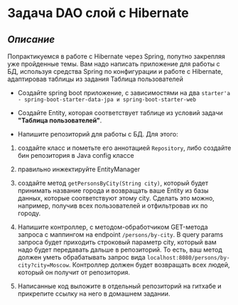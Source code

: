 # **Задача DAO слой c Hibernate**
## *Описание*
Попрактикуемся в работе с Hibernate через Spring, попутно закрепляя уже пройденные темы. Вам надо написать приложение для работы с БД, используя средства Spring по конфигурации и работе с Hibernate, адаптировав таблицы из задания Таблица пользователей

* Создайте spring boot приложение, с зависимостями на два ```starter'а - spring-boot-starter-data-jpa и spring-boot-starter-web```

* Создайте Entity, которая соответствует таблице из условий задачи **"Таблица пользователей"**.

* Напишите репозиторий для работы с БД. Для этого:

1. создайте класс и пометьте его аннотацией ```Repository```, либо создайте бин репозитория в Java config классе
2. правильно инжектируйте EntityManager
3. создайте метод ```getPersonsByCity(String city)```, который будет принимать название города и возвращать ваше Entity из базы данных, которые соответствуют этому city. Сделать это можно, например, получив всех пользователей и отфильтровав их по городу.
4. Напишите контроллер, с методом-обработчиком GET-метода запроса с маппингом на endpoint ```/persons/by-city```. В query params запроса будет приходить строковый параметр city, который вам надо будет передавать дальше в репозиторий. То есть, ваш метод должен уметь обрабатывать запрос вида ```localhost:8080/persons/by-city?city=Moscow```. Контроллер должен будет возвращать всех людей, который он получит от репозитория.

5. Написанные код выложите в отдельный репозиторий на гитхабе и прикрепите ссылку на него в домашнем задании.